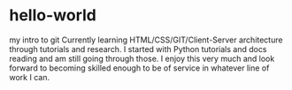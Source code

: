 # hello-world
my intro to git
Currently learning HTML/CSS/GIT/Client-Server architecture through tutorials and research. I started with Python tutorials and docs reading and am still going through those. I enjoy this very much and look forward to becoming skilled enough to be of service in whatever line of work I can.
